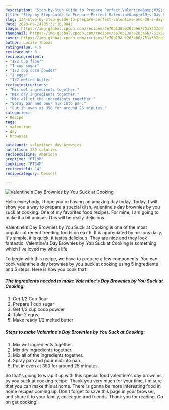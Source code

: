 ```yaml
---
description: "Step-by-Step Guide to Prepare Perfect Valentine&amp;#39;s Day Brownies by You Suck at Cooking"
title: "Step-by-Step Guide to Prepare Perfect Valentine&amp;#39;s Day Brownies by You Suck at Cooking"
slug: 134-step-by-step-guide-to-prepare-perfect-valentine-and-39-s-day-brownies-by-you-suck-at-cooking
date: 2020-09-24T05:32:10.984Z
image: https://img-global.cpcdn.com/recipes/3e70b138ae203a66/751x532cq70/valentines-day-brownies-by-you-suck-at-cooking-recipe-main-photo.jpg
thumbnail: https://img-global.cpcdn.com/recipes/3e70b138ae203a66/751x532cq70/valentines-day-brownies-by-you-suck-at-cooking-recipe-main-photo.jpg
cover: https://img-global.cpcdn.com/recipes/3e70b138ae203a66/751x532cq70/valentines-day-brownies-by-you-suck-at-cooking-recipe-main-photo.jpg
author: Lucile Thomas
ratingvalue: 4.5
reviewcount: 8
recipeingredient:
- "1/2 Cup flour"
- "1 cup sugar"
- "1/3 cup coco powder"
- "2 eggs"
- "1/2 melted butter"
recipeinstructions:
- "Mix wet ingredients together."
- "Mix dry ingredients together."
- "Mix all of the ingredients together."
- "Spray pan and pour mix into pan."
- "Put in oven at 350 for around 25 minutes."
categories:
- Recipe
tags:
- valentines
- day
- brownies

katakunci: valentines day brownies 
nutrition: 239 calories
recipecuisine: American
preptime: "PT19M"
cooktime: "PT34M"
recipeyield: "4"
recipecategory: Dessert

---
```



![Valentine&#39;s Day Brownies by You Suck at Cooking](https://img-global.cpcdn.com/recipes/3e70b138ae203a66/751x532cq70/valentines-day-brownies-by-you-suck-at-cooking-recipe-main-photo.jpg)

Hello everybody, I hope you're having an amazing day today. Today, I will show you a way to prepare a special dish, valentine&#39;s day brownies by you suck at cooking. One of my favorites food recipes. For mine, I am going to make it a bit unique. This will be really delicious.

Valentine&#39;s Day Brownies by You Suck at Cooking is one of the most popular of recent trending foods on earth. It is appreciated by millions daily. It's simple, it is quick, it tastes delicious. They are nice and they look fantastic. Valentine&#39;s Day Brownies by You Suck at Cooking is something which I've loved my whole life.




To begin with this recipe, we have to prepare a few components. You can cook valentine&#39;s day brownies by you suck at cooking using 5 ingredients and 5 steps. Here is how you cook that.

<!--inarticleads1-->

##### The ingredients needed to make Valentine&#39;s Day Brownies by You Suck at Cooking:

1. Get 1/2 Cup flour
1. Prepare 1 cup sugar
1. Get 1/3 cup coco powder
1. Take 2 eggs
1. Make ready 1/2 melted butter




<!--inarticleads2-->

##### Steps to make Valentine&#39;s Day Brownies by You Suck at Cooking:

1. Mix wet ingredients together.
1. Mix dry ingredients together.
1. Mix all of the ingredients together.
1. Spray pan and pour mix into pan.
1. Put in oven at 350 for around 25 minutes.




So that's going to wrap it up with this special food valentine&#39;s day brownies by you suck at cooking recipe. Thank you very much for your time. I'm sure that you can make this at home. There is gonna be more interesting food in home recipes coming up. Don't forget to save this page in your browser, and share it to your family, colleague and friends. Thank you for reading. Go on get cooking!

